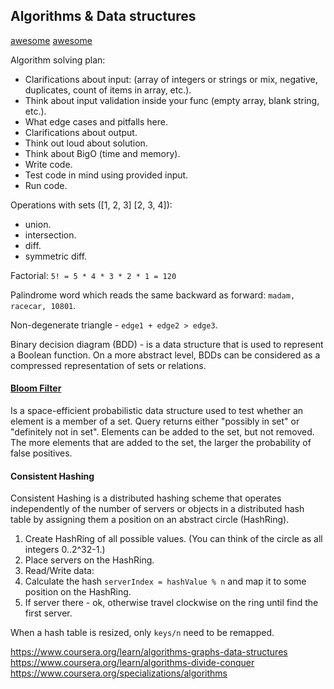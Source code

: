 Algorithms & Data structures
-

[awesome](https://github.com/tayllan/awesome-algorithms)
[awesome](https://github.com/gaerae/awesome-algorithms-education)

Algorithm solving plan:
* Clarifications about input:
  (array of integers or strings or mix, negative, duplicates, count of items in array, etc.).
* Think about input validation inside your func (empty array, blank string, etc.).
* What edge cases and pitfalls here.
* Clarifications about output.
* Think out loud about solution.
* Think about BigO (time and memory).
* Write code.
* Test code in mind using provided input.
* Run code.

Operations with sets ([1, 2, 3] [2, 3, 4]):
* union.
* intersection.
* diff.
* symmetric diff.

Factorial: `5! = 5 * 4 * 3 * 2 * 1 = 120`

Palindrome word which reads the same backward as forward: `madam, racecar, 10801`.

Non-degenerate triangle - `edge1 + edge2 > edge3`.

Binary decision diagram (BDD) -  is a data structure
that is used to represent a Boolean function.
On a more abstract level, BDDs can be considered
as a compressed representation of sets or relations.

#### [Bloom Filter](https://monosnap.com/file/pgYT6nOzrYcA9Y7Qx5Ed8EGDAO2QvX)

Is a space-efficient probabilistic data structure
used to test whether an element is a member of a set.
Query returns either "possibly in set" or "definitely not in set".
Elements can be added to the set, but not removed.
The more elements that are added to the set, the larger the probability of false positives.

#### Consistent Hashing

Consistent Hashing is a distributed hashing scheme
that operates independently of the number of servers or objects in a distributed hash table
by assigning them a position on an abstract circle (HashRing).

1. Create HashRing of all possible values.
   (You can think of the circle as all integers 0..2^32-1.)
2. Place servers on the HashRing.
3. Read/Write data:
  1. Calculate the hash `serverIndex = hashValue % n` and map it to some position on the HashRing.
  2. If server there - ok, otherwise travel clockwise on the ring until find the first server.

When a hash table is resized, only `keys/n` need to be remapped.


https://www.coursera.org/learn/algorithms-graphs-data-structures
https://www.coursera.org/learn/algorithms-divide-conquer
https://www.coursera.org/specializations/algorithms
